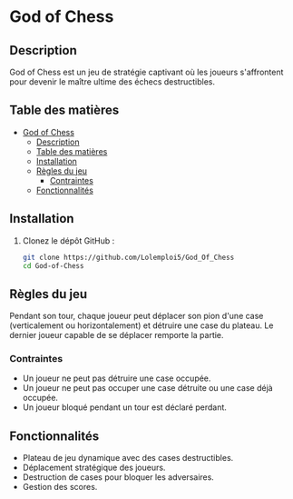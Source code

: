# God of Chess

## Description

God of Chess est un jeu de stratégie captivant où les joueurs s'affrontent pour devenir le maître ultime des échecs destructibles.

## Table des matières

- [God of Chess](#god-of-chess)
  - [Description](#description)
  - [Table des matières](#table-des-matières)
  - [Installation](#installation)
  - [Règles du jeu](#règles-du-jeu)
    - [Contraintes](#contraintes)
  - [Fonctionnalités](#fonctionnalités)

## Installation

1. Clonez le dépôt GitHub :

    ```bash
    git clone https://github.com/Lolemploi5/God_Of_Chess
    cd God-of-Chess
    ```

## Règles du jeu

Pendant son tour, chaque joueur peut déplacer son pion d'une case (verticalement ou horizontalement) et détruire une case du plateau. Le dernier joueur capable de se déplacer remporte la partie.

### Contraintes

- Un joueur ne peut pas détruire une case occupée.
- Un joueur ne peut pas occuper une case détruite ou une case déjà occupée.
- Un joueur bloqué pendant un tour est déclaré perdant.

## Fonctionnalités

- Plateau de jeu dynamique avec des cases destructibles.
- Déplacement stratégique des joueurs.
- Destruction de cases pour bloquer les adversaires.
- Gestion des scores.



